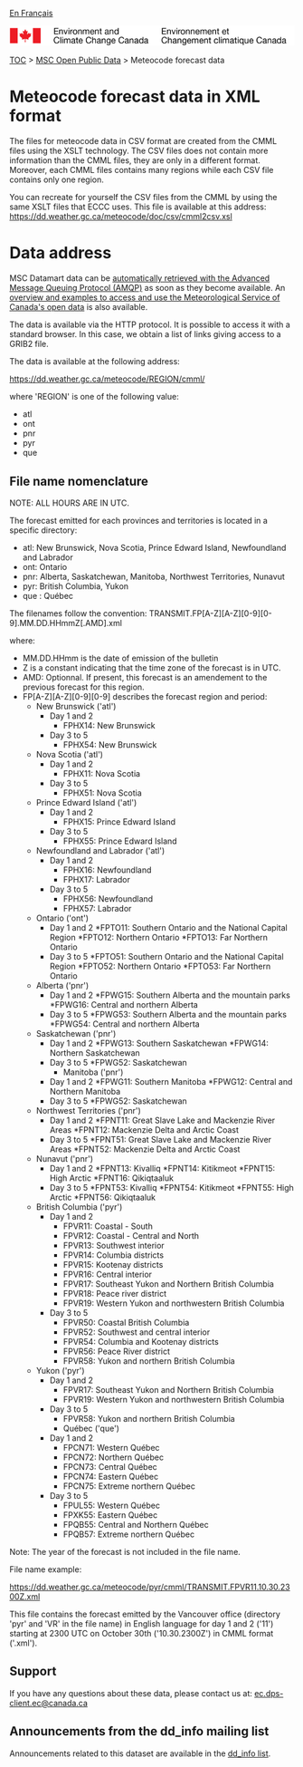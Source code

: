 [En Français](readme_meteocode-datamartxml_fr.md)

![ECCC logo](../../img_eccc-logo.png)

[TOC](../../readme_en.md) > [MSC Open Public Data](../readme_en.md) > Meteocode forecast data

# Meteocode forecast data in XML format

The files for meteocode data in CSV format are created from the CMML files
using the XSLT technology. The CSV files does not contain more information than
the CMML files, they are only in a different format. Moreover, each CMML files contains
many regions while each CSV file contains only one region.

You can recreate for yourself the CSV files from the CMML by using the same XSLT files
that ECCC uses. This file is available at this address:
https://dd.weather.gc.ca/meteocode/doc/csv/cmml2csv.xsl

# Data address 

MSC Datamart data can be [automatically retrieved with the Advanced Message Queuing Protocol (AMQP)](.../../msc-datamart/amqp_en.md) as soon as they become available. An [overview and examples to access and use the Meteorological Service of Canada's open data](.../../how-to/readme_en.md) is also available.

The data is available via the HTTP protocol. It is possible to access it with a standard browser. In this case, we obtain a list of links giving access to a GRIB2 file.

The data is available at the following address: 
                                                                          
https://dd.weather.gc.ca/meteocode/REGION/cmml/ 

where 'REGION' is one of the following value:
* atl
* ont
* pnr
* pyr
* que

## File name nomenclature 

NOTE: ALL HOURS ARE IN UTC.

The forecast emitted for each provinces and territories is located in a specific directory:
* atl: New Brunswick, Nova Scotia, Prince Edward Island, Newfoundland and Labrador
* ont: Ontario
* pnr: Alberta, Saskatchewan, Manitoba, Northwest Territories, Nunavut
* pyr: British Columbia, Yukon
* que : Québec


The filenames follow the convention:
TRANSMIT.FP[A-Z][A-Z][0-9][0-9].MM.DD.HHmmZ[.AMD].xml

where:

* MM.DD.HHmm is the date of emission of the bulletin
* Z is a constant indicating that the time zone of the forecast is
      in UTC.
* AMD: Optionnal. If present, this forecast is an amendement to the previous forecast for this region.
* FP[A-Z][A-Z][0-9][0-9] describes the forecast region and period:
    * New Brunswick ('atl')
	    * Day 1 and 2
	        * FPHX14: New Brunswick 
	    * Day 3 to 5
	        * FPHX54: New Brunswick 
    * Nova Scotia ('atl')
	    * Day 1 and 2
	        * FPHX11: Nova Scotia
	    * Day 3 to 5
	        * FPHX51: Nova Scotia
    * Prince Edward Island ('atl')
	    * Day 1 and 2
	        * FPHX15: Prince Edward Island
	    * Day 3 to 5
	        * FPHX55: Prince Edward Island
    * Newfoundland and Labrador ('atl')
	    * Day 1 and 2
	        * FPHX16: Newfoundland
	        * FPHX17: Labrador
	    * Day 3 to 5
	        * FPHX56: Newfoundland
	        * FPHX57: Labrador
    * Ontario ('ont')
	    * Day 1 and 2
	        *FPTO11: Southern Ontario and the National Capital Region
	        *FPTO12: Northern Ontario
	        *FPTO13: Far Northern Ontario
	    * Day 3 to 5
	        *FPTO51: Southern Ontario and the National Capital Region
	        *FPTO52: Northern Ontario
	        *FPTO53: Far Northern Ontario
    * Alberta ('pnr')
	    * Day 1 and 2
	        *FPWG15: Southern Alberta and the mountain parks
	        *FPWG16: Central and northern Alberta
	    * Day 3 to 5
	        *FPWG53: Southern Alberta and the mountain parks
	        *FPWG54: Central and northern Alberta
    * Saskatchewan ('pnr')
	    * Day 1 and 2
	        *FPWG13: Southern Saskatchewan
	        *FPWG14: Northern Saskatchewan
	    * Day 3 to 5
	        *FPWG52: Saskatchewan
            * Manitoba ('pnr')
	    * Day 1 and 2
	        *FPWG11: Southern Manitoba
	        *FPWG12: Central and Northern Manitoba
	    * Day 3 to 5
	        *FPWG52: Saskatchewan
    * Northwest Territories ('pnr')
	    * Day 1 and 2
	        *FPNT11: Great Slave Lake and Mackenzie River Areas
	        *FPNT12: Mackenzie Delta and Arctic Coast
	    * Day 3 to 5
	        *FPNT51: Great Slave Lake and Mackenzie River Areas
	        *FPNT52: Mackenzie Delta and Arctic Coast
    * Nunavut ('pnr')
	    * Day 1 and 2
	        *FPNT13: Kivalliq
	        *FPNT14: Kitikmeot
	        *FPNT15: High Arctic
	        *FPNT16: Qikiqtaaluk
	    * Day 3 to 5
	        *FPNT53: Kivalliq
	        *FPNT54: Kitikmeot
	        *FPNT55: High Arctic
	        *FPNT56: Qikiqtaaluk
    * British Columbia ('pyr')
	    * Day 1 and 2
	        * FPVR11: Coastal - South 
	        * FPVR12: Coastal - Central and North
	        * FPVR13: Southwest interior 
	        * FPVR14: Columbia districts
	        * FPVR15: Kootenay districts
	        * FPVR16: Central interior
	        * FPVR17: Southeast Yukon and Northern British Columbia
	        * FPVR18: Peace river district
	        * FPVR19: Western Yukon and northwestern British Columbia
	    * Day 3 to 5
	        * FPVR50: Coastal British Columbia
	        * FPVR52: Southwest and central interior
	        * FPVR54: Columbia and Kootenay districts
	        * FPVR56: Peace River district
	        * FPVR58: Yukon and northern British Columbia
    * Yukon ('pyr')
	    * Day 1 and 2
	        * FPVR17: Southeast Yukon and Northern British Columbia
	        * FPVR19: Western Yukon and northwestern British Columbia
	    * Day 3 to 5
	        * FPVR58: Yukon and northern British Columbia
            * Québec ('que')
	    * Day 1 and 2
	        * FPCN71: Western Québec
	        * FPCN72: Northern Québec
	        * FPCN73: Central Québec
	        * FPCN74: Eastern Québec
	        * FPCN75: Extreme northern Québec
	    * Day 3 to 5
	        * FPUL55: Western Québec
	        * FPXK55: Eastern Québec
	        * FPQB55: Central and Northern Québec
	        * FPQB57: Extreme northern Québec



Note: The year of the forecast is not included in the file name.


File name example:

https://dd.weather.gc.ca/meteocode/pyr/cmml/TRANSMIT.FPVR11.10.30.2300Z.xml

This file contains the forecast emitted by the Vancouver office (directory 'pyr' and 'VR' in the file name) in English language for day 1 and 2 ('11') starting at 2300 UTC on October 30th ('10.30.2300Z') in CMML format ('.xml').

## Support

If you have any questions about these data, please contact us at: ec.dps-client.ec@canada.ca

## Announcements from the dd_info mailing list 

Announcements related to this dataset are available in the [dd_info list](https://lists.ec.gc.ca/cgi-bin/mailman/listinfo/dd_info).











